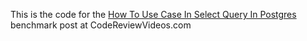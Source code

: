 This is the code for the [How To Use Case In Select Query In Postgres](https://codereviewvideos.com/how-to-use-case-in-select-query-in-postgres) benchmark post at CodeReviewVideos.com

